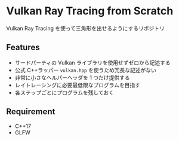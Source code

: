 # Vulkan Ray Tracing from Scratch

Vulkan Ray Tracing を使って三角形を出せるようにするリポジトリ

## Features

-   サードパーティの Vulkan ライブラリを使用せずゼロから記述する
-   公式 C++ラッパー `vulkan.hpp` を使うため冗長な記述がない
-   非常に小さなヘルパーヘッダを 1 つだけ提供する
-   レイトレーシングに必要最低限なプログラムを目指す
-   各ステップごとにプログラムを残しておく

## Requirement

-   C++17
-   GLFW
